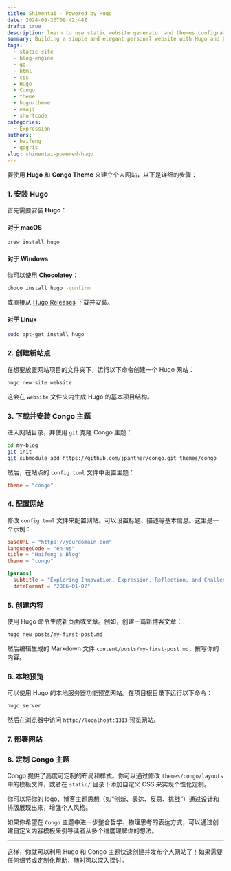 ```yaml
---
title: Shimentai - Powered by Hugo
date: 2024-09-20T09:42:44Z
draft: true
description: learn to use static website generator and themes configration
summary: Building a simple and elegant personal website with Hugo and Congo.
tags:
  - static-site
  - blog-engine
  - go
  - html
  - css
  - Hugo
  - Congo
  - theme
  - hugo-theme
  - emoji
  - shortcode
categories:
  - Expression
authors:
  - haifeng
  - qogris
slug: shimentai-powered-hugo
---
```


要使用 **Hugo** 和 **Congo Theme** 来建立个人网站，以下是详细的步骤：

### 1. 安装 Hugo

首先需要安装 **Hugo**：

#### 对于 macOS

```bash
brew install hugo
```

#### 对于 Windows

你可以使用 **Chocolatey**：

```bash
choco install hugo -confirm
```

或直接从 [Hugo Releases](https://github.com/gohugoio/hugo/releases) 下载并安装。

#### 对于 Linux

```bash
sudo apt-get install hugo
```

### 2. 创建新站点

在想要放置网站项目的文件夹下，运行以下命令创建一个 Hugo 网站：

```bash
hugo new site website
```

这会在 `website` 文件夹内生成 Hugo 的基本项目结构。

### 3. 下载并安装 Congo 主题

进入网站目录，并使用 `git` 克隆 Congo 主题：

```bash
cd my-blog
git init
git submodule add https://github.com/jpanther/congo.git themes/congo
```

然后，在站点的 `config.toml` 文件中设置主题：

```toml
theme = "congo"
```

### 4. 配置网站

修改 `config.toml` 文件来配置网站。可以设置标题、描述等基本信息。这里是一个示例：

```toml
baseURL = "https://yourdomain.com"
languageCode = "en-us"
title = "Haifeng's Blog"
theme = "congo"

[params]
  subtitle = "Exploring Innovation, Expression, Reflection, and Challenge"
  dateFormat = "2006-01-02"
```

### 5. 创建内容

使用 Hugo 命令生成新页面或文章。例如，创建一篇新博客文章：

```bash
hugo new posts/my-first-post.md
```

然后编辑生成的 Markdown 文件 `content/posts/my-first-post.md`，撰写你的内容。

### 6. 本地预览

可以使用 Hugo 的本地服务器功能预览网站。在项目根目录下运行以下命令：

```bash
hugo server
```

然后在浏览器中访问 `http://localhost:1313` 预览网站。

### 7. 部署网站

### 8. 定制 Congo 主题

Congo 提供了高度可定制的布局和样式。你可以通过修改 `themes/congo/layouts` 中的模板文件，或者在 `static/` 目录下添加自定义 CSS 来实现个性化定制。

你可以将你的 logo、博客主题思想（如“创新、表达、反思、挑战”）通过设计和排版展现出来，增强个人风格。

如果你希望在 `Congo` 主题中进一步整合哲学、物理思考的表达方式，可以通过创建自定义内容模板来引导读者从多个维度理解你的想法。

---

这样，你就可以利用 Hugo 和 Congo 主题快速创建并发布个人网站了！如果需要任何细节或定制化帮助，随时可以深入探讨。
